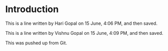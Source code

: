# Introduction

This is a line written by Hari Gopal on 15 June, 4:06 PM, and then saved.

This is a line written by Vishnu Gopal on 15 June, 4:09 PM, and then saved.

This was pushed up from Git.

